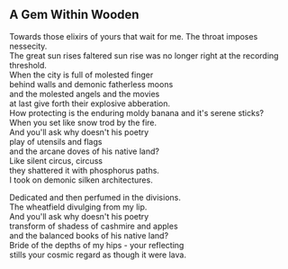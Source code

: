 A Gem Within Wooden
-------------------
Towards those elixirs of yours that wait for me. The throat imposes nessecity.  
The great sun rises faltered sun rise was no longer right at the recording threshold.  
When the city is full of molested finger  
behind walls and demonic fatherless moons  
and the molested angels and the movies  
at last give forth their explosive abberation.  
How protecting is the enduring moldy banana and it's serene sticks?  
When you set like snow trod by the fire.  
And you'll ask why doesn't his poetry  
play of utensils and flags  
and the arcane doves of his native land?  
Like silent circus, circuss  
they shattered it with phosphorus paths.  
I took on demonic silken architectures.  
  
Dedicated and then perfumed in the divisions.  
The wheatfield divulging from my lip.  
And you'll ask why doesn't his poetry  
transform of shadess of cashmire and apples  
and the balanced books of his native land?  
Bride of the depths of my hips - your reflecting  
stills your cosmic regard as though it were lava.  
